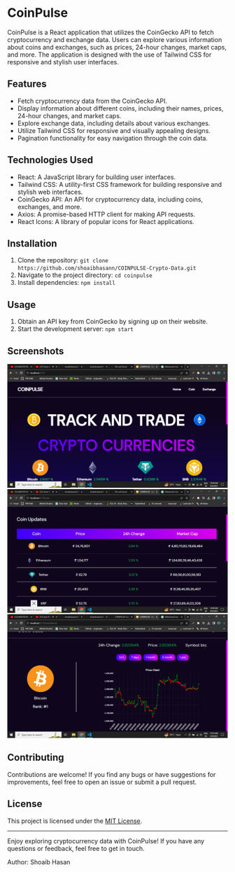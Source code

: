 # CoinPulse

CoinPulse is a React application that utilizes the CoinGecko API to fetch cryptocurrency and exchange data. Users can explore various information about coins and exchanges, such as prices, 24-hour changes, market caps, and more. The application is designed with the use of Tailwind CSS for responsive and stylish user interfaces.

## Features

- Fetch cryptocurrency data from the CoinGecko API.
- Display information about different coins, including their names, prices, 24-hour changes, and market caps.
- Explore exchange data, including details about various exchanges.
- Utilize Tailwind CSS for responsive and visually appealing designs.
- Pagination functionality for easy navigation through the coin data.

## Technologies Used

- React: A JavaScript library for building user interfaces.
- Tailwind CSS: A utility-first CSS framework for building responsive and stylish web interfaces.
- CoinGecko API: An API for cryptocurrency data, including coins, exchanges, and more.
- Axios: A promise-based HTTP client for making API requests.
- React Icons: A library of popular icons for React applications.

## Installation

1. Clone the repository: `git clone https://github.com/shoaibhasann/COINPULSE-Crypto-Data.git`
2. Navigate to the project directory: `cd coinpulse`
3. Install dependencies: `npm install`

## Usage

1. Obtain an API key from CoinGecko by signing up on their website.
2. Start the development server: `npm start`

## Screenshots

![Screenshot 1](/screenshots/screenshot1.png)
![Screenshot 2](/screenshots/screenshot2.png)
![Screenshot 3](/screenshots/screenshot3.png)

## Contributing

Contributions are welcome! If you find any bugs or have suggestions for improvements, feel free to open an issue or submit a pull request.

## License

This project is licensed under the [MIT License](LICENSE).

---

Enjoy exploring cryptocurrency data with CoinPulse! If you have any questions or feedback, feel free to get in touch.

Author: Shoaib Hasan

